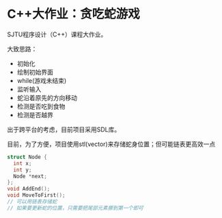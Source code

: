 # C++大作业：贪吃蛇游戏

SJTU程序设计（C++）课程大作业。

大致思路：

* 初始化
* 绘制初始界面
* while(游戏未结束)
* 监听输入
* 蛇沿着原先的方向移动
* 检测是否吃到食物
* 检测是否越界

出于跨平台的考虑，目前项目采用SDL库。

目前，为了方便，项目使用stl(vector)来存储蛇身位置；但可能链表更高效一点

```c++
struct Node {
  int x;
  int y;
  Node *next;
};
void AddEnd();
void MoveToFirst();
// 可以用链表存储蛇
// 如果要更新蛇的位置，只需要把尾部元素挪到第一个即可
```


